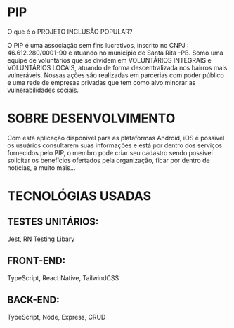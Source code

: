 <h1>PIP</h1>

O que é o PROJETO INCLUSÃO POPULAR?

O PIP é uma associação sem fins lucrativos, inscrito no CNPJ : 46.612.280/0001-90 e atuando no município de Santa Rita -PB.
Somo uma equipe de voluntários que se dividem em VOLUNTÁRIOS INTEGRAIS e VOLUNTÁRIOS LOCAIS, atuando de forma descentralizada nos bairros mais vulneráveis.
Nossas ações são realizadas em parcerias com poder público e uma rede de empresas privadas que tem como alvo minorar as vulnerabilidades sociais.

<h1>SOBRE DESENVOLVIMENTO</h1> 
Com está aplicação disponível para as plataformas Android, iOS é possivel os usuários consultarem suas informações e está por dentro dos serviços fornecidos pelo PIP, o membro pode criar seu cadastro sendo possível solicitar os benefícios ofertados pela organização, ficar por dentro de notícias, e muito mais...

<h1>TECNOLÓGIAS USADAS</h1>
<h2>TESTES UNITÁRIOS:</h2> Jest, RN Testing Libary
<h2>FRONT-END:</h2> TypeScript, React Native, TailwindCSS
<h2>BACK-END:</h2> TypeScript, Node, Express, CRUD


